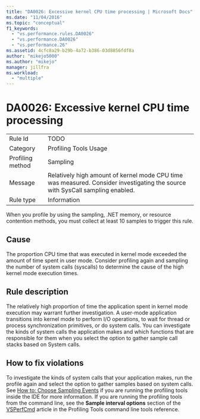 ```yaml
---
title: "DA0026: Excessive kernel CPU time processing | Microsoft Docs"
ms.date: "11/04/2016"
ms.topic: "conceptual"
f1_keywords:
  - "vs.performance.rules.DA0026"
  - "vs.performance.DA0026"
  - "vs.performance.26"
ms.assetid: 4cfc8a29-b29b-4a72-b386-03d8856fdf8a
author: "mikejo5000"
ms.author: "mikejo"
manager: jillfra
ms.workload:
  - "multiple"
---
```

# DA0026: Excessive kernel CPU time processing

|||
|-|-|
|Rule Id|TODO|
|Category|Profiling Tools Usage|
|Profiling method|Sampling|
|Message|Relatively high amount of kernel mode CPU time was measured. Consider investigating the source with SysCall sampling enabled.|
|Rule type|Information|

 When you profile by using the sampling, .NET memory, or resource contention methods, you must collect at least 10 samples to trigger this rule.

## Cause
 The proportion CPU time that was executed in kernel mode exceeded the amount of time spent in user mode. Consider profiling again and sampling the number of system calls (syscalls) to determine the cause of the high kernel mode execution times.

## Rule description
 The relatively high proportion of time the application spent in kernel mode execution may warrant further investigation. A user-mode application transitions into kernel mode to perform I/O operations, to wait for thread or process synchronization primitives, or do system calls. You can investigate the kinds of system calls the application  makes and which functions that are responsible for them when you select the option to gather sample call stacks based on System calls.

## How to fix violations
 To investigate the kinds of system calls that your application makes, run the profile again and select the option to gather samples based on system calls. See [How to: Choose Sampling Events](../profiling/how-to-choose-sampling-events.md) if you are running the profiling tools inside the IDE for more information. If you are running the profiling tools from the command line, see the **Sample interval options** section of the [VSPerfCmd](../profiling/vsperfcmd.md) article in the Profiling Tools command line tools reference.